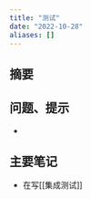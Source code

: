 ```yaml
---
title: "测试"
date: "2022-10-28"
aliases: []
---
```

## 摘要


## 问题、提示
-  

## 主要笔记
-  在写[[集成测试]]